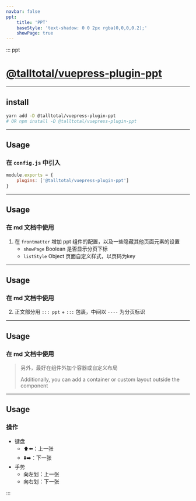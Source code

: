 ```yaml
---
navbar: false
ppt:
    title: 'PPT'
    baseStyle: 'text-shadow: 0 0 2px rgba(0,0,0,0.2);'
    showPage: true
---
```


<div style="margin-top: 0;height: calc(100vh - 8rem);">

::: ppt

# [@talltotal/vuepress-plugin-ppt](https://github.com/talltotal/vuepress-plugin-ppt)

----

## install
```bash
yarn add -D @talltotal/vuepress-plugin-ppt
# OR npm install -D @talltotal/vuepress-plugin-ppt
```

----

## Usage
### 在 `config.js` 中引入
```js
module.exports = {
    plugins: ['@talltotal/vuepress-plugin-ppt'] 
}
```

----

## Usage
### 在 md 文档中使用
1. 在 `frontmatter` 增加 ppt 组件的配置，以及一些隐藏其他页面元素的设置
    - `showPage` Boolean 是否显示分页下标
    - `listStyle` Object 页面自定义样式，以页码为key

----

## Usage
### 在 md 文档中使用
2. 正文部分用 `::: ppt` + `:::` 包裹，中间以 `----` 为分页标识

----

## Usage
### 在 md 文档中使用
> 另外，最好在组件外加个容器或自定义布局
> 
> Additionally, you can add a container or custom layout outside the component

----

## Usage
### 操作
- 键盘
    - ⬆️⬅️：上一张
    - ⬇️➡️：下一张
- 手势
    - 向左划：上一张
    - 向右划：下一张

:::

</div>

